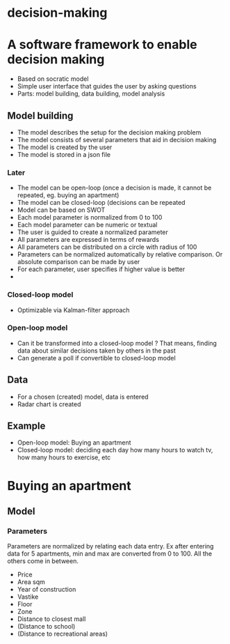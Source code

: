 # decision-making

# A software framework to enable decision making

* Based on socratic model
* Simple user interface that guides the user by asking questions
* Parts: model building, data building, model analysis

## Model building
* The model describes the setup for the decision making problem
* The model consists of several parameters that aid in decision making
* The model is created by the user
* The model is stored in a json file

### Later
* The model can be open-loop (once a decision is made, it cannot be repeated, eg. buying an apartment)
* The model can be closed-loop (decisions can be repeated
* Model can be based on SWOT
* Each model parameter is normalized from 0 to 100
* Each model parameter can be numeric or textual
* The user is guided to create a normalized parameter
* All parameters are expressed in terms of rewards
* All parameters can be distributed on a circle with radius of 100
* Parameters can be normalized automatically by relative comparison. Or absolute comparison can be made by user
* For each parameter, user specifies if higher value is better
*

### Closed-loop model
* Optimizable via Kalman-filter approach

### Open-loop model
* Can it be transformed into a closed-loop model ? That means, finding data about similar decisions taken by others in the past
* Can generate a poll if convertible to closed-loop model

## Data
* For a chosen (created) model, data is entered
* Radar chart is created

## Example
* Open-loop model: Buying an apartment
* Closed-loop model: deciding each day how many hours to watch tv, how many hours to exercise, etc

# Buying an apartment
## Model
### Parameters
Parameters are normalized by relating each data entry. Ex after entering data for 5 apartments, min and max are converted from 0 to 100. All the others come in between.

* Price
* Area sqm
* Year of construction
* Vastike
* Floor
* Zone
* Distance to closest mall
* (Distance to school)
* (Distance to recreational areas)
